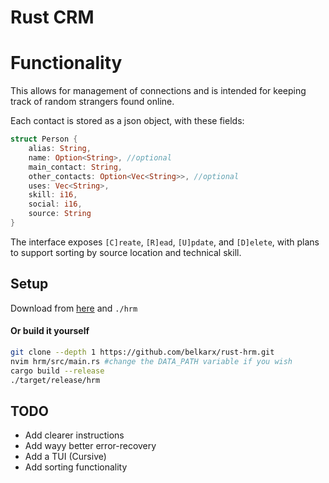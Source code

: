 # Rust CRM

# Functionality
This allows for management of connections and is intended for keeping track of random strangers found online. 

Each contact is stored as a json object, with these fields:
```rust
struct Person {
    alias: String,
    name: Option<String>, //optional
    main_contact: String,
    other_contacts: Option<Vec<String>>, //optional
    uses: Vec<String>,
    skill: i16,
    social: i16,
    source: String
}
```


The interface exposes `[C]reate`, `[R]ead`, `[U]pdate`, and `[D]elete`, with plans to support sorting by source location and technical skill.

## Setup
Download from [here](https://github.com/belkarx/rust-hrm/releases/download/v0.0.0-alph/hrm) and `./hrm`

#### Or build it yourself
```bash
git clone --depth 1 https://github.com/belkarx/rust-hrm.git
nvim hrm/src/main.rs #change the DATA_PATH variable if you wish
cargo build --release
./target/release/hrm 
```

## TODO
* Add clearer instructions
* Add wayy better error-recovery
* Add a TUI (Cursive)
* Add sorting functionality
